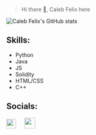 > Hi there 👋, Caleb Felix here


 ![Caleb Felix's GitHub stats](https://github-readme-stats.vercel.app/api?username=calebfelix&show_icons=true&theme=react) &nbsp;
<!--  [![Top Langs](https://github-readme-stats.vercel.app/api/top-langs/?username=calebfelix)](https://github.com/anuraghazra/github-readme-stats) -->


 ## Skills:
+ Python 
+ Java 
+ JS 
+ Solidity
+ HTML/CSS 
+ C++

<!--  ## Frameworks:
+ Flask 
+ Express
 -->
<!--
> ## Socials:

[<img src=http://i.imgur.com/0o48UoR.png alt='github' height='26'><b> GitHub</b>](https://github.com/https://github.com/calebfelix)  [<img src='https://cdn.jsdelivr.net/npm/simple-icons@3.0.1/icons/instagram.svg' alt='instagram' height='17'><b> Instagram</b>](https://www.instagram.com/cat10nn/)  [<img src='https://cdn.jsdelivr.net/npm/simple-icons@3.0.1/icons/icloud.svg' alt='website' height='20'> <b> Website</b>](https://calebfelix.github.io/)  

-->
 ## Socials:
[<img height='25' src="https://img.shields.io/badge/Instagram-E4405F?style=for-the-badge&logo=instagram&logoColor=white">](https://www.instagram.com/cat10nn/) &emsp;
[<img height='28' src="https://img.shields.io/badge/GitHub-100000?style=for-the-badge&logo=github&logoColor=white">](https://github.com/https://github.com/calebfelix)<br>

<!-- 
 > TryHackMe Badges:

[<img src="https://tryhackme-badges.s3.amazonaws.com/Cat10n.png" alt="TryHackMe">](https://tryhackme.com/p/Cat10n)

[<img height='45' title="cat linux.txt" src="https://tryhackme.com/img/badges/linux.svg">](https://tryhackme.com/Cat10n/badges/terminaled)&emsp;
[<img height='50' title="7 Day Streak" src="https://tryhackme.com/img/badges/streak7.svg">](https://tryhackme.com/Cat10n/badges/7-day-streak)
 -->
